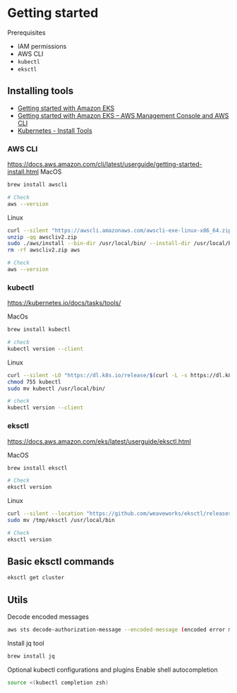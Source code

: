 # Getting started
 Prerequisites
- IAM permissions
- AWS CLI
- `kubectl`
- `eksctl`

## Installing tools
- [Getting started with Amazon EKS](https://docs.aws.amazon.com/eks/latest/userguide/getting-started-eksctl.html)
- [Getting started with Amazon EKS – AWS Management Console and AWS CLI](https://docs.aws.amazon.com/eks/latest/userguide/getting-started-console.html)
- [Kubernetes - Install Tools](https://kubernetes.io/docs/tasks/tools/#kubectl)

### AWS CLI
https://docs.aws.amazon.com/cli/latest/userguide/getting-started-install.html
MacOS
```bash
brew install awscli

# Check
aws --version
```

Linux
```bash
curl --silent "https://awscli.amazonaws.com/awscli-exe-linux-x86_64.zip" -o "awscliv2.zip"
unzip -qq awscliv2.zip
sudo ./aws/install --bin-dir /usr/local/bin/ --install-dir /usr/local/bin/ --update
rm -rf awscliv2.zip aws

# Check
aws --version
```
### kubectl
https://kubernetes.io/docs/tasks/tools/

MacOs
```bash
brew install kubectl

# check
kubectl version --client
```

Linux
```bash
curl --silent -LO "https://dl.k8s.io/release/$(curl -L -s https://dl.k8s.io/release/stable.txt)/bin/linux/amd64/kubectl"
chmod 755 kubectl
sudo mv kubectl /usr/local/bin/

# check
kubectl version --client
```

### eksctl
https://docs.aws.amazon.com/eks/latest/userguide/eksctl.html

MacOS
```bash
brew install eksctl

# Check
eksctl version
```

Linux
```bash
curl --silent --location "https://github.com/weaveworks/eksctl/releases/latest/download/eksctl_$(uname -s)_amd64.tar.gz" | tar xz -C /tmp
sudo mv /tmp/eksctl /usr/local/bin

# Check
eksctl version
```

## Basic eksctl commands
```bash
eksctl get cluster
```

## Utils
Decode encoded messages
```bash
aws sts decode-authorization-message --encoded-message (encoded error message) --query DecodedMessage --output text | jq '.'
```

Install jq tool
```bash
brew install jq
```
Optional kubectl configurations and plugins
Enable shell autocompletion 
```bash
source <(kubectl completion zsh)
```
